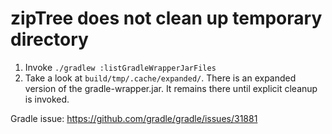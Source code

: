 # zipTree does not clean up temporary directory

1. Invoke `./gradlew :listGradleWrapperJarFiles`
2. Take a look at `build/tmp/.cache/expanded/`. There is an expanded version of the gradle-wrapper.jar. It remains there until explicit cleanup is invoked.

Gradle issue: https://github.com/gradle/gradle/issues/31881